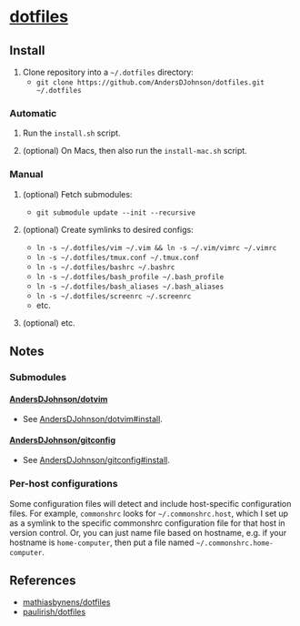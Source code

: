 [projecturl]: http://github.com/AndersDJohnson/dotfiles

[dotfiles][projecturl]
======================

Install
------------

1. Clone repository into a `~/.dotfiles` directory:
   * `git clone https://github.com/AndersDJohnson/dotfiles.git ~/.dotfiles`

### Automatic

1. Run the `install.sh` script.

2. (optional) On Macs, then also run the `install-mac.sh` script.

### Manual
1. (optional) Fetch submodules:
   * `git submodule update --init --recursive`

2. (optional) Create symlinks to desired configs:
   * `ln -s ~/.dotfiles/vim ~/.vim && ln -s ~/.vim/vimrc ~/.vimrc`
   * `ln -s ~/.dotfiles/tmux.conf ~/.tmux.conf`
   * `ln -s ~/.dotfiles/bashrc ~/.bashrc`
   * `ln -s ~/.dotfiles/bash_profile ~/.bash_profile`
   * `ln -s ~/.dotfiles/bash_aliases ~/.bash_aliases`
   * `ln -s ~/.dotfiles/screenrc ~/.screenrc`
   * etc.

3. (optional) etc.

Notes
-----

### Submodules

#### [AndersDJohnson/dotvim](http://github.com/AndersDJohnson/dotvim)
* See [AndersDJohnson/dotvim#install](https://github.com/AndersDJohnson/dotvim#install).

#### [AndersDJohnson/gitconfig](http://github.com/AndersDJohnson/gitconfig)
* See [AndersDJohnson/gitconfig#install](https://github.com/AndersDJohnson/gitconfig#install).


### Per-host configurations

Some configuration files will detect and include host-specific configuration files.
For example, `commonshrc` looks for `~/.commonshrc.host`, which I set up as a symlink to the specific commonshrc configuration file for that host in version control.
Or, you can just name file based on hostname, e.g. if your hostname is `home-computer`, then put a file named `~/.commonshrc.home-computer`.

## References
* [mathiasbynens/dotfiles](https://github.com/mathiasbynens/dotfiles)
* [paulirish/dotfiles](https://github.com/paulirish/dotfiles)
